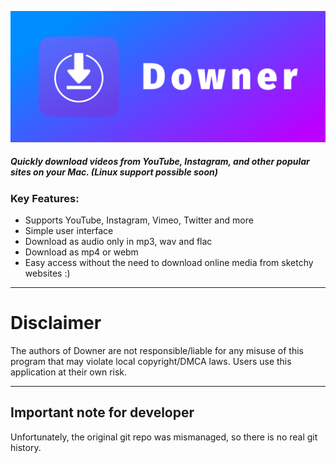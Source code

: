 ![banner.png](./Logo/banner.png)

##### **Quickly download videos from YouTube, Instagram, and other popular sites on your Mac. (Linux support possible soon)**

### Key Features:

- Supports YouTube, Instagram, Vimeo, Twitter and more
- Simple user interface
- Download as audio only in mp3, wav and flac
- Download as mp4 or webm
- Easy access without the need to download online media from sketchy websites :)

---

# Disclaimer

The authors of Downer are not responsible/liable for any misuse of this program that may violate local copyright/DMCA laws. Users use this application at their own risk.

---

## Important note for developer

Unfortunately, the original git repo was mismanaged, so there is no real git history.